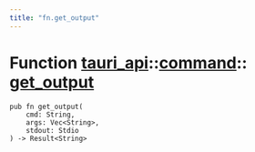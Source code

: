 ```yaml
---
title: "fn.get_output"
---
```


# Function [tauri_api](/docs/api/rust/tauri_api/../index.html)::​[command](/docs/api/rust/tauri_api/index.html)::​[get_output](/docs/api/rust/tauri_api/)

    pub fn get_output(
        cmd: String, 
        args: Vec<String>, 
        stdout: Stdio
    ) -> Result<String>
      